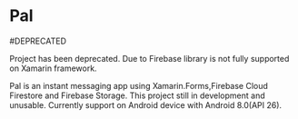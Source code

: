 # Pal

#DEPRECATED

Project has been deprecated.
Due to Firebase library is not fully supported on Xamarin framework.

Pal is an instant messaging app using Xamarin.Forms,Firebase Cloud Firestore and Firebase Storage.
This project still in development and unusable.
Currently support on Android device with Android 8.0(API 26).


